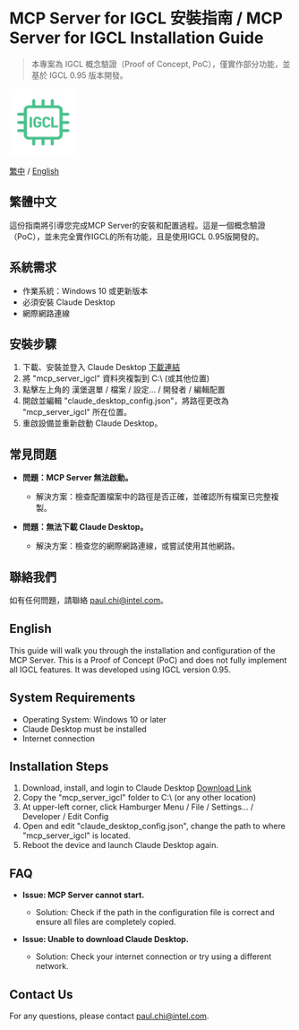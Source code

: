 # MCP Server for IGCL 安裝指南 / MCP Server for IGCL Installation Guide

> 本專案為 IGCL 概念驗證（Proof of Concept, PoC），僅實作部分功能，並基於 IGCL 0.95 版本開發。

<img src="mcp-server-igcl-icon.png" alt="MCP Server IGCL Icon" width="120" />

[繁中](#繁體中文) / [English](#english)

## 繁體中文

這份指南將引導您完成MCP Server的安裝和配置過程。這是一個概念驗證（PoC），並未完全實作IGCL的所有功能，且是使用IGCL 0.95版開發的。

## 系統需求

- 作業系統：Windows 10 或更新版本
- 必須安裝 Claude Desktop
- 網際網路連線

## 安裝步驟

1. 下載、安裝並登入 Claude Desktop [下載連結](https://claude.ai/download)
2. 將 "mcp_server_igcl" 資料夾複製到 C:\ (或其他位置)
3. 點擊左上角的 漢堡選單 / 檔案 / 設定... / 開發者 / 編輯配置
4. 開啟並編輯 "claude_desktop_config.json"，將路徑更改為 "mcp_server_igcl" 所在位置。
5. 重啟設備並重新啟動 Claude Desktop。

## 常見問題

- **問題：MCP Server 無法啟動。**
  - 解決方案：檢查配置檔案中的路徑是否正確，並確認所有檔案已完整複製。

- **問題：無法下載 Claude Desktop。**
  - 解決方案：檢查您的網際網路連線，或嘗試使用其他網路。

## 聯絡我們

如有任何問題，請聯絡 paul.chi@intel.com。

## English

This guide will walk you through the installation and configuration of the MCP Server. This is a Proof of Concept (PoC) and does not fully implement all IGCL features. It was developed using IGCL version 0.95.

## System Requirements

- Operating System: Windows 10 or later
- Claude Desktop must be installed
- Internet connection

## Installation Steps

1. Download, install, and login to Claude Desktop [Download Link](https://claude.ai/download)
2. Copy the "mcp_server_igcl" folder to C:\ (or any other location)
3. At upper-left corner, click Hamburger Menu / File / Settings... / Developer / Edit Config
4. Open and edit "claude_desktop_config.json", change the path to where "mcp_server_igcl" is located.
5. Reboot the device and launch Claude Desktop again.

## FAQ

- **Issue: MCP Server cannot start.**
  - Solution: Check if the path in the configuration file is correct and ensure all files are completely copied.

- **Issue: Unable to download Claude Desktop.**
  - Solution: Check your internet connection or try using a different network.

## Contact Us

For any questions, please contact paul.chi@intel.com. 